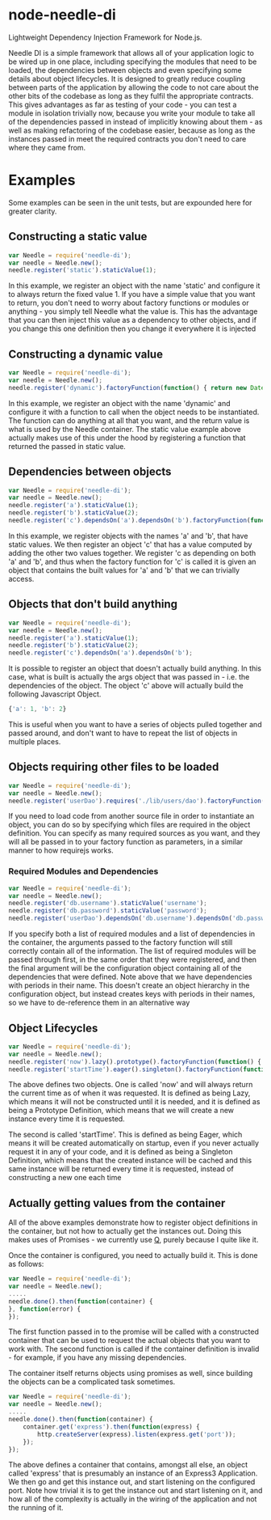 node-needle-di
==============

Lightweight Dependency Injection Framework for Node.js.

Needle DI is a simple framework that allows all of your application logic to be wired up in one place, including specifying the modules that need to be loaded, the dependencies between objects and even specifying some details about object lifecycles. It is designed to greatly reduce coupling between parts of the application by allowing the code to not care about the other bits of the codebase as long as they fulfil the appropriate contracts. This gives advantages as far as testing of your code - you can test a module in isolation trivially now, because you write your module to take all of the dependencies passed in instead of implicitly knowing about them - as well as making refactoring of the codebase easier, because as long as the instances passed in meet the required contracts you don't need to care where they came from.

# Examples
Some examples can be seen in the unit tests, but are expounded here for greater clarity.

## Constructing a static value
```javascript
var Needle = require('needle-di');
var needle = Needle.new();
needle.register('static').staticValue(1);
```
In this example, we register an object with the name 'static' and configure it to always return the fixed value 1. If you have a simple value that you want to return, you don't need to worry about factory functions or modules or anything - you simply tell Needle what the value is. This has the advantage that you can then inject this value as a dependency to other objects, and if you change this one definition then you change it everywhere it is injected

## Constructing a dynamic value
```javascript
var Needle = require('needle-di');
var needle = Needle.new();
needle.register('dynamic').factoryFunction(function() { return new Date(); });
```

In this example, we register an object with the name 'dynamic' and configure it with a function to call when the object needs to be instantiated. The function can do anything at all that you want, and the return value is what is used by the Needle container. The static value example above actually makes use of this under the hood by registering a function that returned the passed in static value.

## Dependencies between objects
```javascript
var Needle = require('needle-di');
var needle = Needle.new();
needle.register('a').staticValue(1);
needle.register('b').staticValue(2);
needle.register('c').dependsOn('a').dependsOn('b').factoryFunction(function(args) { return args.a + args.b; });
```

In this example, we register objects with the names 'a' and 'b', that have static values. We then register an object 'c' that has a value computed by adding the other two values together. We register 'c as depending on both 'a' and 'b', and thus when the factory function for 'c' is called it is given an object that contains the built values for 'a' and 'b' that we can trivially access.

## Objects that don't build anything
```javascript
var Needle = require('needle-di');
var needle = Needle.new();
needle.register('a').staticValue(1);
needle.register('b').staticValue(2);
needle.register('c').dependsOn('a').dependsOn('b');
```

It is possible to register an object that doesn't actually build anything. In this case, what is built is actually the args object that was passed in - i.e. the dependencies of the object. The object 'c' above will actually build the following Javascript Object.
```javascript
{'a': 1, 'b': 2}
```
This is useful when you want to have a series of objects pulled together and passed around, and don't want to have to repeat the list of objects in multiple places.

## Objects requiring other files to be loaded
```javascript
var Needle = require('needle-di');
var needle = Needle.new();
needle.register('userDao').requires('./lib/users/dao').factoryFunction(userDao) { return userDao.new(); })
```
If you need to load code from another source file in order to instantiate an object, you can do so by specifying which files are required in the object definition. You can specify as many required sources as you want, and they will all be passed in to your factory function as parameters, in a similar manner to how requirejs works.

### Required Modules and Dependencies
```javascript
var Needle = require('needle-di');
var needle = Needle.new();
needle.register('db.username').staticValue('username');
needle.register('db.password').staticValue('password');
needle.register('userDao').dependsOn('db.username').dependsOn('db.password').requires('./lib/users/dao').factoryFunction(userDao, args) { return userDao.new(args['db.username'], args['db.password']); })
```
If you specify both a list of required modules and a list of dependencies in the container, the arguments passed to the factory function will still correctly contain all of the information. The list of required modules will be passed through first, in the same order that they were registered, and then the final argument will be the configuration object containing all of the dependencies that were defined. Note above that we have dependencies with periods in their name. This doesn't create an object hierarchy in the configuration object, but instead creates keys with periods in their names, so we have to de-reference them in an alternative way

## Object Lifecycles
```javascript
var Needle = require('needle-di');
var needle = Needle.new();
needle.register('now').lazy().prototype().factoryFunction(function() { return new Date(); });
needle.register('startTime').eager().singleton().factoryFunction(function() { return new Date(); });
```

The above defines two objects. One is called 'now' and will always return the current time as of when it was requested. It is defined as being Lazy, which means it will not be constructed until it is needed, and it is defined as being a Prototype Definition, which means that we will create a new instance every time it is requested.

The second is called 'startTime'. This is defined as being Eager, which means it will be created automatically on startup, even if you never actually request it in any of your code, and it is defined as being a Singleton Definition, which means that the created instance will be cached and this same instance will be returned every time it is requested, instead of constructing a new one each time

## Actually getting values from the container
All of the above examples demonstrate how to register object definitions in the container, but not how to actually get the instances out. Doing this makes uses of Promises - we currently use [Q](https://github.com/kriskowal/q), purely because I quite like it.

Once the container is configured, you need to actually build it. This is done as follows:
```javascript
var Needle = require('needle-di');
var needle = Needle.new();
.....
needle.done().then(function(container) {
}, function(error) {
});
```

The first function passed in to the promise will be called with a constructed container that can be used to request the actual objects that you want to work with. The second function is called if the container definition is invalid - for example, if you have any missing dependencies. 

The container itself returns objects using promises as well, since building the objects can be a complicated task sometimes. 

```javascript
var Needle = require('needle-di');
var needle = Needle.new();
.....
needle.done().then(function(container) {
    container.get('express').then(function(express) {
        http.createServer(express).listen(express.get('port'));
    });
});
```

The above defines a container that contains, amongst all else, an object called 'express' that is presumably an instance of an Express3 Application. We then go and get this instance out, and start listening on the configured port. Note how trivial it is to get the instance out and start listening on it, and how all of the complexity is actually in the wiring of the application and not the running of it.
